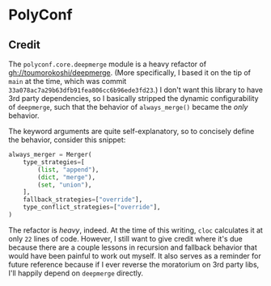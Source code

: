 # PolyConf

## Credit

The `polyconf.core.deepmerge` module is a heavy refactor of [gh://toumorokoshi/deepmerge](https://github.com/toumorokoshi/deepmerge).
(More specifically, I based it on the tip of `main` at the time, which was commit `33a078ac7a29b63dfb91fea806cc6b96ede3fd23`.)
I don't want this library to have 3rd party dependencies, so I basically stripped the dynamic configurability of `deepmerge`,
such that the behavior of `always_merge()` became the _only_ behavior.

The keyword arguments are quite self-explanatory, so to concisely define the behavior, consider this snippet:

```python
always_merger = Merger(
    type_strategies=[
        (list, "append"),
        (dict, "merge"),
        (set, "union"),
    ],
    fallback_strategies=["override"],
    type_conflict_strategies=["override"],
)
```

The refactor is _heavy_, indeed.  At the time of this writing, `cloc` calculates it at only `22` lines of code.
However, I still want to give credit where it's due because there are a couple lessons in recursion
and fallback behavior that would have been painful to work out myself.
It also serves as a reminder for future reference because if I ever reverse the moratorium on 3rd party libs,
I'll happily depend on `deepmerge` directly.
